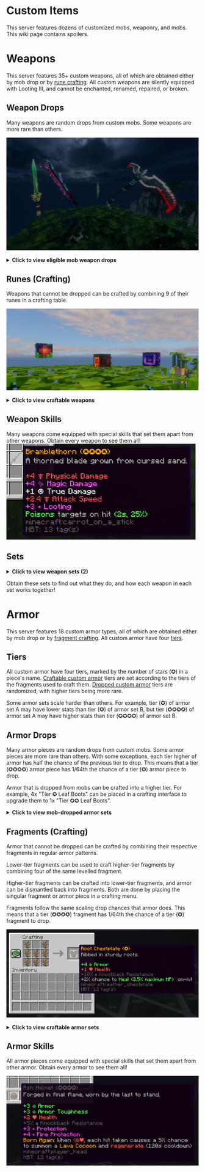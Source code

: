 # Custom Items
This server features dozens of customized mobs, weaponry, and mobs. This wiki page contains spoilers.

# Weapons
This server features 35+ custom weapons, all of which are obtained either by mob drop or by [rune crafting](#runes-crafting). All custom weapons are silently equipped with Looting III, and cannot be enchanted, renamed, repaired, or broken.

## Weapon Drops
Many weapons are random drops from custom mobs. Some weapons are more rare than others.

![Alt text](../img/features/weapons-drops.png)

<details>
<summary><strong>Click to view eligible mob weapon drops</strong></summary>

<p>The following weapons are eligible to drop from mobs:</p>

<ul>
  <li><strong>Grynn</strong>
    <ul>
      <li>Carian Knight Sword (1–4)</li>
      <li>Wakizashi (1–4)</li>
      <li>Forest Guardian Glaive</li>
      <li>Sentinel Will</li>
    </ul>
  </li>
  <li><strong>Scorch</strong>
    <ul>
      <li>Demonic Cleaver</li>
      <li>Sunbreaker</li>
      <li>Dragon Slaying Blade</li>
    </ul>
  </li>
  <li><strong>Veil</strong>
    <ul>
      <li>Cyber Blade</li>
      <li>Divine Axe Rhitta</li>
      <li>Abominable Scythe</li>
      <li>Abominable Sword</li>
      <li>Abominable Great Saber</li>
      <li>Gloomsteel Knife</li>
      <li>Gloomsteel Katana</li>
      <li>Gloomsteel Greataxe</li>
    </ul>
  </li>
  <li><strong>Airthaal</strong>: ???</li>
  <li><strong>Nohrm</strong>: ???</li>
  <li><strong>Iskk</strong>: ???</li>
</ul>

</details>

## Runes (Crafting)
Weapons that cannot be dropped can be crafted by combining 9 of their runes in a crafting table.

![Alt text](../img/features/weapons-runes.png)

<details>
<summary><strong>Click to view craftable weapons</strong></summary>

<p>The following weapons can be crafted:</p>

<ul>
  <li><strong>Grynn</strong>
    <ul>
      <li>Bramblethorn</li>
      <li>Thornfang</li>
      <li>Royal Chakram</li>
      <li>Enigma</li>
      <li>Treasure of the Pharaoh</li>
      <li>Mystical Spellblade</li>
    </ul>
  </li>
  <li><strong>Scorch</strong>
    <ul>
      <li>Soul Collector</li>
      <li>Bloody Death</li>
      <li>Scissor Blade</li>
      <li>Thousand Demon Dagger</li>
      <li>Emberblade</li>
    </ul>
  </li>
  <li><strong>Veil</strong>
    <ul>
      <li>Vesper</li>
      <li>Edge of the Stars</li>
      <li>Edge of the Astral Plane</li>
    </ul>
  </li>
  <li><strong>Airthaal</strong>: ???</li>
  <li><strong>Nohrm</strong>: ???</li>
  <li><strong>Iskk</strong>: ???</li>
</ul>

</details>

## Weapon Skills
Many weapons come equipped with special skills that set them apart from other weapons. Obtain every weapon to see them all!
![Alt text](../img/features/weapons-skills.png)

## Sets
<details>
<summary><strong>Click to view weapon sets (2)</strong></summary>

<p>The following weapon sets are both found in Veil:</p>

<ul>
  <li><strong>Abominable Set</strong></li>
  <li><strong>Gloomsteel Set</strong></li>
</ul>

</details>

Obtain these sets to find out what they do, and how each weapon in each set works together!

# Armor
This server features 18 custom armor types, all of which are obtained either by mob drop or by [fragment crafting](#fragments-crafting). All custom armor have four [tiers](#tiers).

## Tiers
All custom armor have four tiers, marked by the number of stars (✪) in a piece's name. [Craftable custom armor](#fragments-crafting) tiers are set according to the tiers of the fragments used to craft them. [Dropped custom armor](#armor-drops) tiers are randomized, with higher tiers being more rare. 

Some armor sets scale harder than others. For example, tier (✪) of armor set A may have lower stats than tier (✪) of armor set B, but tier (✪✪✪✪) of armor set A may have higher stats than tier (✪✪✪✪) of armor set B.

## Armor Drops
Many armor pieces are random drops from custom mobs. Some armor pieces are more rare than others. With some exceptions, each tier higher of armor has half the chance of the previous tier to drop. This means that a tier (✪✪✪✪) armor piece has 1/64th the chance of a tier (✪) armor piece to drop.

Armor that is dropped from mobs can be crafted into a higher tier. For example, 4x "Tier ✪ Leaf Boots" can be placed in a crafting interface to upgrade them to 1x "Tier ✪✪ Leaf Boots".

<details>
<summary><strong>Click to view mob-dropped armor sets</strong></summary>

<p>The following armor sets are eligible to drop from mobs:</p>

<ul>
  <li><strong>Grynn</strong>
    <ul>
      <li>Leaf Set</li>
      <li>Druid Set</li>
    </ul>
  </li>
  <li><strong>Scorch</strong>
    <ul>
      <li>Ash Set</li>
      <li>Debris Set</li>
    </ul>
  </li>
  <li><strong>Veil</strong>
    <ul>
      <li>Void Set</li>
    </ul>
  </li>
  <li><strong>Airthaal</strong>: ???</li>
  <li><strong>Nohrm</strong>: ???</li>
  <li><strong>Iskk</strong>: ???</li>
</ul>

</details>

## Fragments (Crafting)
Armor that cannot be dropped can be crafted by combining their respective fragments in regular armor patterns.

Lower-tier fragments can be used to craft higher-tier fragments by combining four of the same levelled fragment.

Higher-tier fragments can be crafted into lower-tier fragments, and armor can be dismantled back into fragments. Both are done by placing the singular fragment or armor piece in a crafting menu.

Fragments follow the same scaling drop chances that armor does. This means that a tier (✪✪✪✪) fragment has 1/64th the chance of a tier (✪) fragment to drop.

![Alt text](../img/features/armor-fragments.png)

<details>
<summary><strong>Click to view craftable armor sets</strong></summary>

<p>The following armor sets can be crafted:</p>

<ul>
  <li><strong>Grynn</strong>
    <ul>
      <li>Root Set</li>
    </ul>
  </li>
  <li><strong>Scorch</strong>
    <ul>
      <li>Magma Set</li>
    </ul>
  </li>
  <li><strong>Veil</strong>
    <ul>
      <li>Ender Set <em>(also requires an Ender Core per armor piece)</em></li>
      <li>Ruined Set</li>
    </ul>
  </li>
  <li><strong>Airthaal</strong>: ???</li>
  <li><strong>Nohrm</strong>: ???</li>
  <li><strong>Iskk</strong>: ???</li>
</ul>

</details>

## Armor Skills
All armor pieces come equipped with special skills that set them apart from other armor. Obtain every armor to see them all!

![Alt text](../img/features/armor-skills.png)
